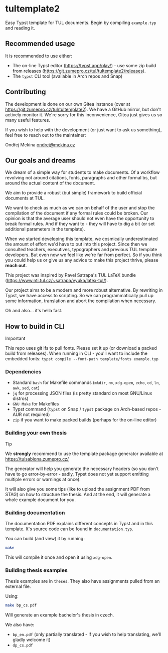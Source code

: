 # tultemplate2

Easy Typst template for TUL documents. Begin by compiling `example.typ` and reading it.

## Recommended usage

It is recommended to use either:
- The on-line Typst editor (https://typst.app/play/) - use some zip build from releases
  (https://git.zumepro.cz/tul/tultemplate2/releases).
- The `typst` CLI tool (available in Arch repos and Snap)

## Contributing

The development is done on our own Gitea instance
(over at https://git.zumepro.cz/tul/tultemplate2). We have a GitHub mirror, but don't actively
monitor it. We're sorry for this inconvenience, Gitea just gives us so many useful features.

If you wish to help with the development (or just want to ask us something), feel free to reach out
to the maintainer:

Ondřej Mekina <ondrej@mekina.cz>

## Our goals and dreams

We dream of a simple way for students to make documents. Of a workflow revolving not around
citations, fonts, paragraphs and other formal bs, but around the actual content of the document.

We aim to provide a robust (but simple) framework to build official documents at TUL.

We want to check as much as we can on behalf of the user and stop the compilation of the document if
any formal rules could be broken. Our opinion is that the average user should not even have the
opportunity to break formal rules. And if they want to - they will have to dig a bit (or set
additional parameters in the template).

When we started developing this template, we cosmically underestimated the amount of effort we'd
have to put into this project. Since then we consulted teachers, executives, typographers and
previous TUL template developers. But even now we feel like we're far from perfect. So if you
think you could help us or give us any advice to make this project thrive, please **reach out**.

This project was inspired by Pavel Satrapa's TUL LaTeX bundle
(https://www.nti.tul.cz/~satrapa/vyuka/latex-tul/).

Our project aims to be a modern and more robust alternative. By rewriting in Typst, we have access
to scripting. So we can programmatically pull up some information, translation and abort the
compilation when necessary.

Oh and also... it's hella fast.

## How to build in CLI

> [!IMPORTANT]
> This repo uses git lfs to pull fonts. Please set it up (or download a packed build from releases).
> When running in CLI - you'll want to include the embedded fonts:
> `typst compile --font-path template/fonts example.typ`

### Dependencies

- Standard `bash` for Makefile commands (`mkdir`, `rm`, `xdg-open`, `echo`, `cd`, `ln`, `awk`, `sed`, `cat`)
- `jq` for processing JSON files (is pretty standard on most GNU/Linux distros)
- `GNU Make` for Makefiles
- Typst command (`typst` on Snap / `typst` package on Arch-based repos - AUR not required)
- `zip` if you want to make packed builds (perhaps for the on-line editor)

### Building your own thesis

> [!TIP]
> We **strongly** recommend to use the template package generator available at
> https://tulsablona.zumepro.cz/

The generator will help you generate the necessary headers (so you don't have to go error-by-error -
sadly, Typst does not yet support emitting multiple errors or warnings at once).

It will also give you some tips (like to upload the assignment PDF from STAG) on how to structure
the thesis. And at the end, it will generate a whole example document for you.

### Building documentation

The documentation PDF explains different concepts in Typst and in this template.
It's source code can be found in `documentation.typ`.

You can build (and view) it by running:

```sh
make
```

This will compile it once and open it using `xdg-open`.

### Building thesis examples

Thesis examples are in `theses`. They also have assignments pulled from an external file.

Using:

```sh
make bp_cs.pdf
```

Will generate an example bachelor's thesis in czech.

We also have:
- `bp_en.pdf` (only partially translated - if you wish to help translating, we'll gladly welcome it)
- `dp_cs.pdf`
